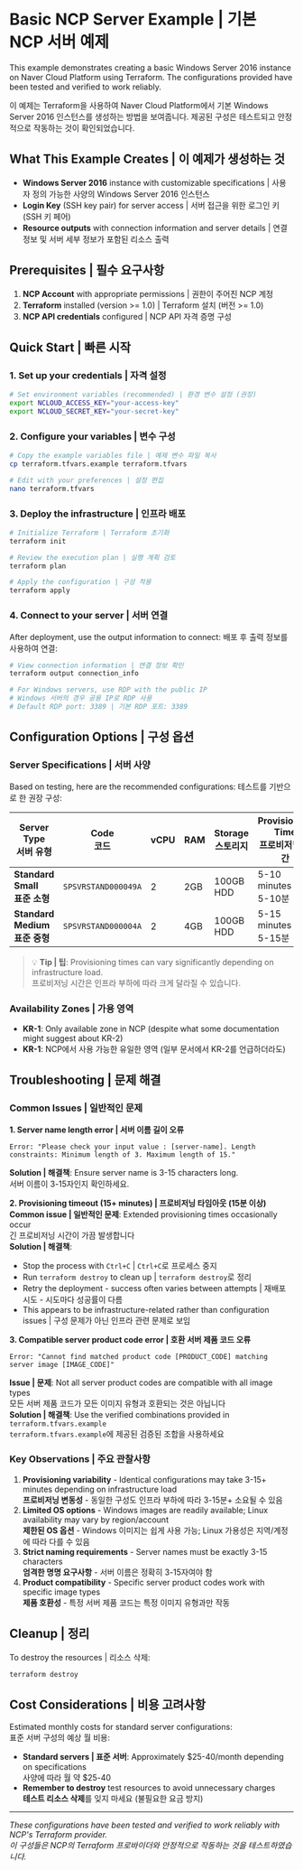 # Basic NCP Server Example | 기본 NCP 서버 예제

This example demonstrates creating a basic Windows Server 2016 instance on Naver Cloud Platform using Terraform. The configurations provided have been tested and verified to work reliably.

이 예제는 Terraform을 사용하여 Naver Cloud Platform에서 기본 Windows Server 2016 인스턴스를 생성하는 방법을 보여줍니다. 제공된 구성은 테스트되고 안정적으로 작동하는 것이 확인되었습니다.

## What This Example Creates | 이 예제가 생성하는 것

- **Windows Server 2016** instance with customizable specifications | 사용자 정의 가능한 사양의 Windows Server 2016 인스턴스
- **Login Key** (SSH key pair) for server access | 서버 접근을 위한 로그인 키 (SSH 키 페어)
- **Resource outputs** with connection information and server details | 연결 정보 및 서버 세부 정보가 포함된 리소스 출력

## Prerequisites | 필수 요구사항

1. **NCP Account** with appropriate permissions | 권한이 주어진 NCP 계정
2. **Terraform** installed (version >= 1.0) | Terraform 설치 (버전 >= 1.0)
3. **NCP API credentials** configured | NCP API 자격 증명 구성

## Quick Start | 빠른 시작

### 1. Set up your credentials | 자격 설정

```bash
# Set environment variables (recommended) | 환경 변수 설정 (권장)
export NCLOUD_ACCESS_KEY="your-access-key"
export NCLOUD_SECRET_KEY="your-secret-key"
```

### 2. Configure your variables | 변수 구성

```bash
# Copy the example variables file | 예제 변수 파일 복사
cp terraform.tfvars.example terraform.tfvars

# Edit with your preferences | 설정 편집
nano terraform.tfvars
```

### 3. Deploy the infrastructure | 인프라 배포

```bash
# Initialize Terraform | Terraform 초기화
terraform init

# Review the execution plan | 실행 계획 검토
terraform plan

# Apply the configuration | 구성 적용
terraform apply
```

### 4. Connect to your server | 서버 연결

After deployment, use the output information to connect:
배포 후 출력 정보를 사용하여 연결:

```bash
# View connection information | 연결 정보 확인
terraform output connection_info

# For Windows servers, use RDP with the public IP
# Windows 서버의 경우 공용 IP로 RDP 사용
# Default RDP port: 3389 | 기본 RDP 포트: 3389
```

## Configuration Options | 구성 옵션

### Server Specifications | 서버 사양

Based on testing, here are the recommended configurations:
테스트를 기반으로 한 권장 구성:

| Server Type<br/>서버 유형 | Code<br/>코드 | vCPU | RAM | Storage<br/>스토리지 | Provisioning Time<br/>프로비저닝 시간 |
|-------------|------|------|-----|---------|-------------------|
| **Standard Small**<br/>**표준 소형** | `SPSVRSTAND000049A` | 2 | 2GB | 100GB HDD | 5-10 minutes<br/>5-10분 |
| **Standard Medium**<br/>**표준 중형** | `SPSVRSTAND000004A` | 2 | 4GB | 100GB HDD | 5-15 minutes<br/>5-15분 |

> 💡 **Tip | 팁**: Provisioning times can vary significantly depending on infrastructure load.  
> 프로비저닝 시간은 인프라 부하에 따라 크게 달라질 수 있습니다.

### Availability Zones | 가용 영역

- **KR-1**: Only available zone in NCP (despite what some documentation might suggest about KR-2)  
- **KR-1**: NCP에서 사용 가능한 유일한 영역 (일부 문서에서 KR-2를 언급하더라도)

## Troubleshooting | 문제 해결

### Common Issues | 일반적인 문제

**1. Server name length error | 서버 이름 길이 오류**
```
Error: "Please check your input value : [server-name]. Length constraints: Minimum length of 3. Maximum length of 15."
```
**Solution | 해결책**: Ensure server name is 3-15 characters long.  
서버 이름이 3-15자인지 확인하세요.

**2. Provisioning timeout (15+ minutes) | 프로비저닝 타임아웃 (15분 이상)**  
**Common issue | 일반적인 문제**: Extended provisioning times occasionally occur  
긴 프로비저닝 시간이 가끔 발생합니다  
**Solution | 해결책**: 
- Stop the process with `Ctrl+C` | `Ctrl+C`로 프로세스 중지
- Run `terraform destroy` to clean up | `terraform destroy`로 정리
- Retry the deployment - success often varies between attempts | 재배포 시도 - 시도마다 성공률이 다름
- This appears to be infrastructure-related rather than configuration issues | 구성 문제가 아닌 인프라 관련 문제로 보임

**3. Compatible server product code error | 호환 서버 제품 코드 오류**
```
Error: "Cannot find matched product code [PRODUCT_CODE] matching server image [IMAGE_CODE]"
```
**Issue | 문제**: Not all server product codes are compatible with all image types  
모든 서버 제품 코드가 모든 이미지 유형과 호환되는 것은 아닙니다  
**Solution | 해결책**: Use the verified combinations provided in `terraform.tfvars.example`  
`terraform.tfvars.example`에 제공된 검증된 조합을 사용하세요

### Key Observations | 주요 관찰사항

1. **Provisioning variability** - Identical configurations may take 3-15+ minutes depending on infrastructure load  
   **프로비저닝 변동성** - 동일한 구성도 인프라 부하에 따라 3-15분+ 소요될 수 있음
2. **Limited OS options** - Windows images are readily available; Linux availability may vary by region/account  
   **제한된 OS 옵션** - Windows 이미지는 쉽게 사용 가능; Linux 가용성은 지역/계정에 따라 다를 수 있음
3. **Strict naming requirements** - Server names must be exactly 3-15 characters  
   **엄격한 명명 요구사항** - 서버 이름은 정확히 3-15자여야 함
4. **Product compatibility** - Specific server product codes work with specific image types  
   **제품 호환성** - 특정 서버 제품 코드는 특정 이미지 유형과만 작동

## Cleanup | 정리

To destroy the resources | 리소스 삭제:

```bash
terraform destroy
```

## Cost Considerations | 비용 고려사항

Estimated monthly costs for standard server configurations:  
표준 서버 구성의 예상 월 비용:
- **Standard servers | 표준 서버**: Approximately $25-40/month depending on specifications  
  사양에 따라 월 약 $25-40
- **Remember to destroy** test resources to avoid unnecessary charges  
  **테스트 리소스 삭제**를 잊지 마세요 (불필요한 요금 방지)

---

*These configurations have been tested and verified to work reliably with NCP's Terraform provider.*  
*이 구성들은 NCP의 Terraform 프로바이더와 안정적으로 작동하는 것을 테스트하였습니다.*
